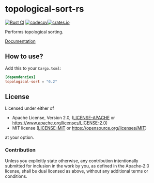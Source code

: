 # topological-sort-rs

[![Rust CI](https://github.com/gifnksm/topological-sort-rs/actions/workflows/rust-ci.yml/badge.svg)](https://github.com/gifnksm/topological-sort-rs/actions/workflows/rust-ci.yml)
[![codecov](https://codecov.io/gh/gifnksm/topological-sort-rs/branch/master/graph/badge.svg?token=VreVOoM3Yb)](https://codecov.io/gh/gifnksm/topological-sort-rs)[![crates.io](https://img.shields.io/crates/v/topological-sort.svg)](https://crates.io/crates/topological-sort)

Performs topological sorting.

[Documentation](https://docs.rs/topological-sort)

## How to use?

Add this to your `Cargo.toml`:

```toml
[dependencies]
topological-sort = "0.2"
```

## License

Licensed under either of

* Apache License, Version 2.0, ([LICENSE-APACHE](LICENSE-APACHE) or <https://www.apache.org/licenses/LICENSE-2.0>)
* MIT license ([LICENSE-MIT](LICENSE-MIT) or <https://opensource.org/licenses/MIT>)

at your option.

### Contribution

Unless you explicitly state otherwise, any contribution intentionally
submitted for inclusion in the work by you, as defined in the Apache-2.0
license, shall be dual licensed as above, without any additional terms or
conditions.
